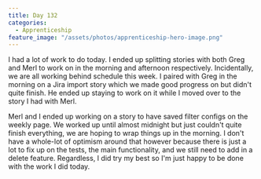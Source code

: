 ```yaml
---
title: Day 132
categories:
  - Apprenticeship
feature_image: "/assets/photos/apprenticeship-hero-image.png"
---
```


I had a lot of work to do today. I ended up splitting stories with both Greg and Merl to work on
in the morning and afternoon respectively. Incidentally, we are all working behind schedule this week.
I paired with Greg in the morning on a Jira import story which we made good progress on but didn't quite finish.
He ended up staying to work on it while I moved over to the story I had with Merl.

Merl and I ended up working on a story to have saved filter configs on the weekly page. We worked up until almost
midnight but just couldn't quite finish everything, we are hoping to wrap things up in the morning.
I don't have a whole-lot of optimism around that however because there is just a lot to fix up on the tests,
the main functionality, and we still need to add in a delete feature. Regardless, I did try my best so I'm
just happy to be done with the work I did today.